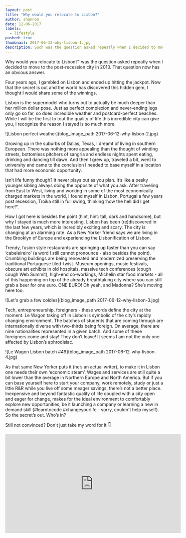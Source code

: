 ```yaml
---
layout: post
title: "Why would you relocate to Lisbon?"
author: shannon
date: 12-06-2017
labels:
  - lifestyle
pushed: true
thumbnail: 2017-06-12-why-lisbon-1.jpg
description: Such was the question asked repeatly when I decided to move to the post-recession city in 2013. That question now has an obvious answer.
---
```


Why would you relocate to Lisbon?" was the question asked repeatly when I decided to move to the post-recession city in 2013. That question now has an obvious answer.

Four years ago, I gambled on Lisbon and ended up hitting the jackpot. Now that the secret is out and the world has discovered this hidden gem, I thought I would share some of the winnings.

Lisbon is the supermodel who turns out to actually be much deeper than her million dollar pose. Just as perfect complexion and never-ending legs only go so far, so does incredible weather and postcard-perfect beaches. While I will be the first to tout the quality of life this incredible city can give you, I recognize the reason I stayed is so much more.

![Lisbon perfect weather](blog_image_path 2017-06-12-why-lisbon-2.jpg)

Growing up in the suburbs of Dallas, Texas, I dreamt of living in southern European. There was nothing more appealing than the thought of winding streets, bottomless pitchers of sangria and endless nights spent eating, drinking and dancing till dawn. And then I grew up, traveled a bit, went to university and came to the conclusion I needed to base myself in a location that had more economic opportunity.

Isn’t life funny though? It never plays out as you plan. It’s like a pesky younger sibling always doing the opposite of what you ask. After traveling from East to West, living and working in some of the most economically charged markets in the world, I found myself in Lisbon, Portugal a few years post recession, Troika still in full swing, thinking ‘how the hell did I get here?’.

How I got here is besides the point (hint, hint: tall, dark and handsome), but why I stayed is much more interesting.
Lisbon has been (re)discovered in the last few years, which is incredibly exciting and scary. The city is changing at an alarming rate. As a New Yorker friend says we are living in the Brooklyn of Europe and experiencing the Lisbonification of Lisbon.

Trendy, fusion style restaurants are springing up faster than you can say ‘cabeleireiro’ (a word I still cannot pronounce - also besides the point). Crumbling buildings are being renovated and modernized preserving the traditional Portuguese tiled-twist. Museum openings, music festivals, obscure art exhibits in old hospitals, massive tech conferences (cough cough Web Summit), high-end co-workings, Michelin star food markets - all of this happening on top of the already breathtaking city where you can still grab a beer for one euro. ONE EURO! Oh yeah, and Madonna? She’s moving here too.

![Let's grab a few coldies](blog_image_path 2017-06-12-why-lisbon-3.jpg)

Tech, entrepreneurship, foreigners - these words define the city at the moment. Le Wagon taking off in Lisbon is symbolic of the city’s rapidly changing environment. The batches of students that are coming through are internationally diverse with two-thirds being foreign. On average, there are nine nationalities represented in a given batch. And some of these foreigners come and stay! They don’t leave! It seems I am not the only one affected by Lisbon’s aphrodisiac.

![Le Wagon Lisbon batch #49](blog_image_path 2017-06-12-why-lisbon-4.jpg)

As that same New Yorker puts it (he’s an actual writer), to make it in Lisbon one needs their own ‘economic steam’. Wages and services are still quite a bit lower than the average in Northern Europe and North America. But if you can base yourself here to start your company, work remotely, study or just a little R&R while you live off some meager savings, there’s not a better place. Inexpensive and beyond fantastic quality of life coupled with a city open and eager for change, makes for the ideal environment to comfortably explore new opportunities, be it launching a company or learning a new in demand skill (#learntocode #changeyourlife - sorry, couldn't help myself).
So the secret’s out. Who’s in?

Still not convinced? Don't just take my word for it 👇

<div class="video-wrapper">
  <div class="video-container">
    <iframe width="560" height="315" src="https://www.youtube.com/embed/E13r7VLGyM0" frameborder="0" allowfullscreen></iframe>
  </div>
</div>